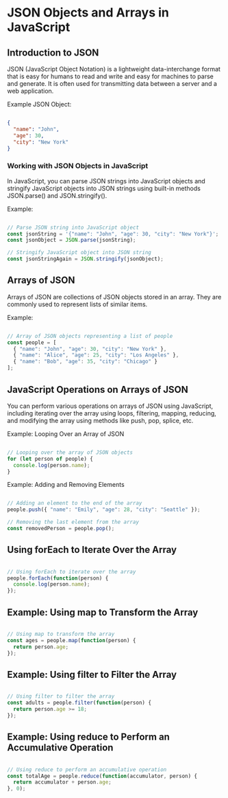 # JSON Objects and Arrays in JavaScript
## Introduction to JSON
JSON (JavaScript Object Notation) is a lightweight data-interchange format that is easy for humans to read and write and easy for machines to parse and generate. It is often used for transmitting data between a server and a web application.

Example JSON Object:
```json

{
  "name": "John",
  "age": 30,
  "city": "New York"
}
```
### Working with JSON Objects in JavaScript
In JavaScript, you can parse JSON strings into JavaScript objects and stringify JavaScript objects into JSON strings using built-in methods JSON.parse() and JSON.stringify().

Example:
```javascript

// Parse JSON string into JavaScript object
const jsonString = '{"name": "John", "age": 30, "city": "New York"}';
const jsonObject = JSON.parse(jsonString);

// Stringify JavaScript object into JSON string
const jsonStringAgain = JSON.stringify(jsonObject);
```
## Arrays of JSON
Arrays of JSON are collections of JSON objects stored in an array. They are commonly used to represent lists of similar items.

Example:
```javascript

// Array of JSON objects representing a list of people
const people = [
  { "name": "John", "age": 30, "city": "New York" },
  { "name": "Alice", "age": 25, "city": "Los Angeles" },
  { "name": "Bob", "age": 35, "city": "Chicago" }
];
```
## JavaScript Operations on Arrays of JSON
You can perform various operations on arrays of JSON using JavaScript, including iterating over the array using loops, filtering, mapping, reducing, and modifying the array using methods like push, pop, splice, etc.

Example: Looping Over an Array of JSON
```javascript

// Looping over the array of JSON objects
for (let person of people) {
  console.log(person.name);
}
```
Example: Adding and Removing Elements
```javascript

// Adding an element to the end of the array
people.push({ "name": "Emily", "age": 28, "city": "Seattle" });

// Removing the last element from the array
const removedPerson = people.pop();
```
## Using forEach to Iterate Over the Array
```javascript

// Using forEach to iterate over the array
people.forEach(function(person) {
  console.log(person.name);
});
```
## Example: Using map to Transform the Array
```javascript

// Using map to transform the array
const ages = people.map(function(person) {
  return person.age;
});
```
## Example: Using filter to Filter the Array
```javascript

// Using filter to filter the array
const adults = people.filter(function(person) {
  return person.age >= 18;
});
```
## Example: Using reduce to Perform an Accumulative Operation
```javascript

// Using reduce to perform an accumulative operation
const totalAge = people.reduce(function(accumulator, person) {
  return accumulator + person.age;
}, 0);
```